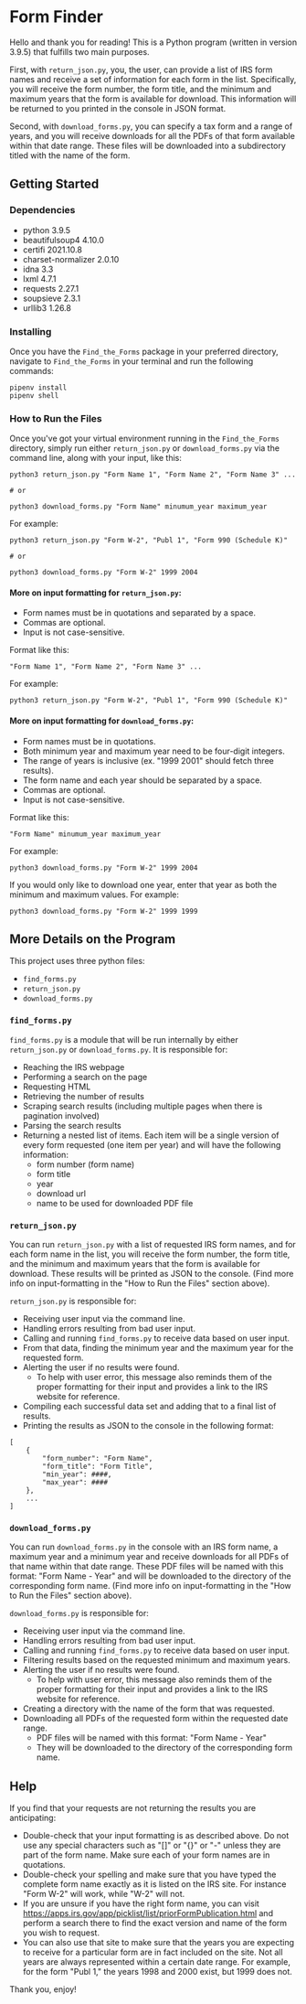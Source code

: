 # Form Finder

Hello and thank you for reading! This is a Python program (written in version 3.9.5) that fulfills two main purposes.

First, with `return_json.py`, you, the user, can provide a list of IRS form names and receive a set of information for each form in the list. Specifically, you will receive the form number, the form title, and the minimum and maximum years that the form is available for download. This information will be returned to you printed in the console in JSON format.

Second, with `download_forms.py`, you can specify a tax form and a range of years, and you will receive downloads for all the PDFs of that form available within that date range. These files will be downloaded into a subdirectory titled with the name of the form.

## Getting Started

### Dependencies

- python 3.9.5
- beautifulsoup4 4.10.0
- certifi 2021.10.8
- charset-normalizer 2.0.10
- idna 3.3
- lxml 4.7.1
- requests 2.27.1
- soupsieve 2.3.1
- urllib3 1.26.8

### Installing

Once you have the `Find_the_Forms` package in your preferred directory, navigate to `Find_the_Forms` in your terminal and run the following commands:

```
pipenv install
pipenv shell
```

### How to Run the Files

Once you've got your virtual environment running in the `Find_the_Forms` directory, simply run either `return_json.py` or `download_forms.py` via the command line, along with your input, like this:

```
python3 return_json.py "Form Name 1", "Form Name 2", "Form Name 3" ...

# or

python3 download_forms.py "Form Name" minumum_year maximum_year
```

For example:

```
python3 return_json.py "Form W-2", "Publ 1", "Form 990 (Schedule K)"

# or

python3 download_forms.py "Form W-2" 1999 2004
```

#### More on input formatting for `return_json.py`:

- Form names must be in quotations and separated by a space.
- Commas are optional.
- Input is not case-sensitive.

Format like this:

`"Form Name 1", "Form Name 2", "Form Name 3" ...`

For example:

`python3 return_json.py "Form W-2", "Publ 1", "Form 990 (Schedule K)"`

#### More on input formatting for `download_forms.py`:

- Form names must be in quotations.
- Both minimum year and maximum year need to be four-digit integers.
- The range of years is inclusive (ex. "1999 2001" should fetch three results).
- The form name and each year should be separated by a space.
- Commas are optional.
- Input is not case-sensitive.

Format like this:

`"Form Name" minumum_year maximum_year`

For example:

`python3 download_forms.py "Form W-2" 1999 2004`

If you would only like to download one year, enter that year as both the minimum and maximum values.
For example:

`python3 download_forms.py "Form W-2" 1999 1999`

## More Details on the Program

This project uses three python files:

- `find_forms.py`
- `return_json.py`
- `download_forms.py`

### `find_forms.py`

`find_forms.py` is a module that will be run internally by either `return_json.py` or `download_forms.py`.
It is responsible for:

- Reaching the IRS webpage
- Performing a search on the page
- Requesting HTML
- Retrieving the number of results
- Scraping search results (including multiple pages when there is pagination involved)
- Parsing the search results
- Returning a nested list of items. Each item will be a single version of every form requested (one item per year) and will have the following information:
  - form number (form name)
  - form title
  - year
  - download url
  - name to be used for downloaded PDF file

### `return_json.py`

You can run `return_json.py` with a list of requested IRS form names, and for each form name in the list, you will receive the form number, the form title, and the minimum and maximum years that the form is available for download. These results will be printed as JSON to the console.
(Find more info on input-formatting in the "How to Run the Files" section above).

`return_json.py` is responsible for:

- Receiving user input via the command line.
- Handling errors resulting from bad user input.
- Calling and running `find_forms.py` to receive data based on user input.
- From that data, finding the minimum year and the maximum year for the requested form.
- Alerting the user if no results were found.
  - To help with user error, this message also reminds them of the proper formatting for their input and provides a link to the IRS website for reference.
- Compiling each successful data set and adding that to a final list of results.
- Printing the results as JSON to the console in the following format:

```
[
    {
        "form_number": "Form Name",
        "form_title": "Form Title",
        "min_year": ####,
        "max_year": ####
    },
    ...
]
```

### `download_forms.py`

You can run `download_forms.py` in the console with an IRS form name, a maximum year and a minimum year and receive downloads for all PDFs of that name within that date range. These PDF files will be named with this format: "Form Name - Year" and will be downloaded to the directory of the corresponding form name.
(Find more info on input-formatting in the "How to Run the Files" section above).

`download_forms.py` is responsible for:

- Receiving user input via the command line.
- Handling errors resulting from bad user input.
- Calling and running `find_forms.py` to receive data based on user input.
- Filtering results based on the requested minimum and maximum years.
- Alerting the user if no results were found.
  - To help with user error, this message also reminds them of the proper formatting for their input and provides a link to the IRS website for reference.
- Creating a directory with the name of the form that was requested.
- Downloading all PDFs of the requested form within the requested date range.
  - PDF files will be named with this format: "Form Name - Year"
  - They will be downloaded to the directory of the corresponding form name.

## Help

If you find that your requests are not returning the results you are anticipating:

- Double-check that your input formatting is as described above. Do not use any special characters such as "[]" or "{}" or "-" unless they are part of the form name. Make sure each of your form names are in quotations.
- Double-check your spelling and make sure that you have typed the complete form name exactly as it is listed on the IRS site. For instance "Form W-2" will work, while "W-2" will not.
- If you are unsure if you have the right form name, you can visit https://apps.irs.gov/app/picklist/list/priorFormPublication.html and perform a search there to find the exact version and name of the form you wish to request.
- You can also use that site to make sure that the years you are expecting to receive for a particular form are in fact included on the site. Not all years are always represented within a certain date range. For example, for the form "Publ 1," the years 1998 and 2000 exist, but 1999 does not.

Thank you, enjoy!
